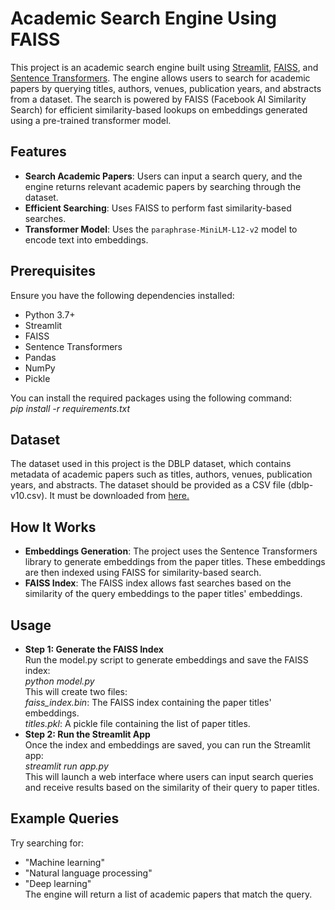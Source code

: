 # Academic Search Engine Using FAISS
This project is an academic search engine built using [Streamlit](https://streamlit.io/), [FAISS](https://github.com/facebookresearch/faiss), and [Sentence Transformers](https://www.sbert.net/). The engine allows users to search for academic papers by querying titles, authors, venues, publication years, and abstracts from a dataset. The search is powered by FAISS (Facebook AI Similarity Search) for efficient similarity-based lookups on embeddings generated using a pre-trained transformer model.

## Features
- **Search Academic Papers**: Users can input a search query, and the engine returns relevant academic papers by searching through the dataset.
- **Efficient Searching**: Uses FAISS to perform fast similarity-based searches.
- **Transformer Model**: Uses the `paraphrase-MiniLM-L12-v2` model to encode text into embeddings.

## Prerequisites
Ensure you have the following dependencies installed:
- Python 3.7+
- Streamlit
- FAISS
- Sentence Transformers
- Pandas
- NumPy
- Pickle

You can install the required packages using the following command:  
*pip install -r requirements.txt*

## Dataset
The dataset used in this project is the DBLP dataset, which contains metadata of academic papers such as titles, authors, venues, publication years, and abstracts. The dataset should be provided as a CSV file (dblp-v10.csv). It must be downloaded from [here.](https://lfs.aminer.cn/lab-datasets/citation/dblp.v10.zip)

## How It Works
- **Embeddings Generation**: The project uses the Sentence Transformers library to generate embeddings from the paper titles. These embeddings are then indexed using FAISS for similarity-based search.
- **FAISS Index**: The FAISS index allows fast searches based on the similarity of the query embeddings to the paper titles' embeddings.

## Usage
- **Step 1: Generate the FAISS Index**  
Run the model.py script to generate embeddings and save the FAISS index:  
*python model.py*  
This will create two files:  
*faiss_index.bin*: The FAISS index containing the paper titles' embeddings.  
*titles.pkl*: A pickle file containing the list of paper titles.
- **Step 2: Run the Streamlit App**  
Once the index and embeddings are saved, you can run the Streamlit app:  
*streamlit run app.py*  
This will launch a web interface where users can input search queries and receive results based on the similarity of their query to paper titles.

## Example Queries
Try searching for:
- "Machine learning"
- "Natural language processing"
- "Deep learning"  
The engine will return a list of academic papers that match the query.